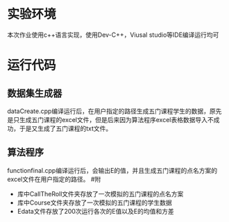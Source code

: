 # 实验环境
本次作业使用c++语言实现，使用Dev-C++，Viusal studio等IDE编译运行均可
# 运行代码
## 数据集生成器
dataCreate.cpp编译运行后，在用户指定的路径生成五门课程学生的数据，原先是只生成五门课程的excel文件，但是后来因为算法程序excel表格数据导入不成功，于是又生成了五门课程的txt文件。
## 算法程序
functionfinal.cpp编译运行后，会输出E的值，并且生成五门课程的点名方案的excel文件在用户指定的路径。
#附
- 库中CallTheRoll文件夹存放了一次模拟的五门课程的点名方案
- 库中Course文件夹存放了一次模拟的五门课程的学生数据
- Edata文件存放了200次运行各次的E值以及E的均值和方差
